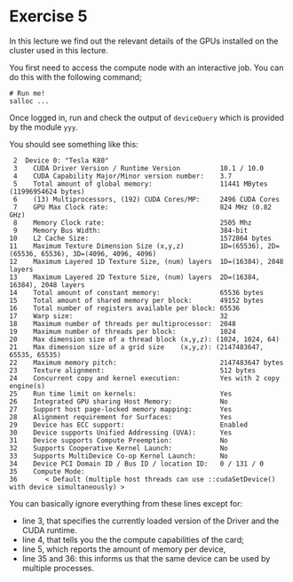 # Exercise 5

In this lecture we find out the relevant details of the GPUs installed on the cluster used in this lecture.

You first need to access the compute node with an interactive job. You can do this with the following command;

    # Run me!
    salloc ...
    
Once logged in, run and check the output of `deviceQuery` which is provided by the module `yyy`.

You should see something like this:

     2	Device 0: "Tesla K80"
     3	  CUDA Driver Version / Runtime Version          10.1 / 10.0
     4	  CUDA Capability Major/Minor version number:    3.7
     5	  Total amount of global memory:                 11441 MBytes (11996954624 bytes)
     6	  (13) Multiprocessors, (192) CUDA Cores/MP:     2496 CUDA Cores
     7	  GPU Max Clock rate:                            824 MHz (0.82 GHz)
     8	  Memory Clock rate:                             2505 Mhz
     9	  Memory Bus Width:                              384-bit
    10	  L2 Cache Size:                                 1572864 bytes
    11	  Maximum Texture Dimension Size (x,y,z)         1D=(65536), 2D=(65536, 65536), 3D=(4096, 4096, 4096)
    12	  Maximum Layered 1D Texture Size, (num) layers  1D=(16384), 2048 layers
    13	  Maximum Layered 2D Texture Size, (num) layers  2D=(16384, 16384), 2048 layers
    14	  Total amount of constant memory:               65536 bytes
    15	  Total amount of shared memory per block:       49152 bytes
    16	  Total number of registers available per block: 65536
    17	  Warp size:                                     32
    18	  Maximum number of threads per multiprocessor:  2048
    19	  Maximum number of threads per block:           1024
    20	  Max dimension size of a thread block (x,y,z): (1024, 1024, 64)
    21	  Max dimension size of a grid size    (x,y,z): (2147483647, 65535, 65535)
    22	  Maximum memory pitch:                          2147483647 bytes
    23	  Texture alignment:                             512 bytes
    24	  Concurrent copy and kernel execution:          Yes with 2 copy engine(s)
    25	  Run time limit on kernels:                     Yes
    26	  Integrated GPU sharing Host Memory:            No
    27	  Support host page-locked memory mapping:       Yes
    28	  Alignment requirement for Surfaces:            Yes
    29	  Device has ECC support:                        Enabled
    30	  Device supports Unified Addressing (UVA):      Yes
    31	  Device supports Compute Preemption:            No
    32	  Supports Cooperative Kernel Launch:            No
    33	  Supports MultiDevice Co-op Kernel Launch:      No
    34	  Device PCI Domain ID / Bus ID / location ID:   0 / 131 / 0
    35	  Compute Mode:
    36	     < Default (multiple host threads can use ::cudaSetDevice() with device simultaneously) >

You can basically ignore everything from these lines except for:

* line 3, that specifies the currently loaded version of the Driver and the CUDA runtime.
* line 4, that tells you the the compute capabilities of the card;
* line 5, which reports the amount of memory per device,
* line 35 and 36: this informs us that the same device can be used by multiple processes.